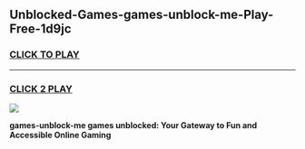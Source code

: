 
## Unblocked-Games-games-unblock-me-Play-Free-1d9jc
<h3>
<a href="https://premium76.site?title=games-unblock-me&ref=12A">CLICK TO PLAY</a></h3>
<hr>

<h3>
<a href="https://premium76.site?title=games-unblock-me&ref=12A">CLICK 2 PLAY</a>
  
</h3>

<a href="https://premium76.site?title=games-unblock-me&ref=12A"><img src="https://clearcache.store/games.png"></a>


**games-unblock-me games unblocked: Your Gateway to Fun and Accessible Online Gaming**
